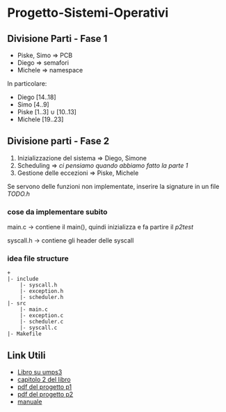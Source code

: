 # Progetto-Sistemi-Operativi

## Divisione Parti - Fase 1

- Piske, Simo => PCB
- Diego => semafori
- Michele => namespace

In particolare:

- Diego [14..18]
- Simo [4..9]
- Piske [1..3] ∪ [10..13]
- Michele [19..23]



## Divisione parti - Fase 2

1. Inizializzazione del sistema => Diego, Simone
2. Scheduling => *ci pensiamo quando abbiamo fatto la parte 1*
3. Gestione delle eccezioni => Piske, Michele

Se servono delle funzioni non implementate, inserire la signature in un file *TODO.h*

### cose da implementare subito

main.c -> contiene il main(), quindi inizializza e fa partire il *p2test*

syscall.h -> contiene gli header delle syscall

### idea file structure

```
+
|- include
	|- syscall.h
    |- exception.h
    |- scheduler.h
|- src
	|- main.c
	|- exception.c
	|- scheduler.c
	|- syscall.c
|- Makefile
```


## Link Utili

- [Libro su umps3](http://cs.unibo.it/~renzo/doc/umps3/uMPS3princOfOperations.pdf)
- [capitolo 2 del libro](http://cs.unibo.it/~renzo/so/panda+/panda+.pdf)
- [pdf del progetto p1](http://cs.unibo.it/~renzo/so/panda+/panda+phase1.pdf)
- [pdf del progetto p2](http://cs.unibo.it/~renzo/so/panda+/panda+phase2.pdf)
- [manuale](http://cs.unibo.it/~renzo/doc/umps3/pandos.pdf)

